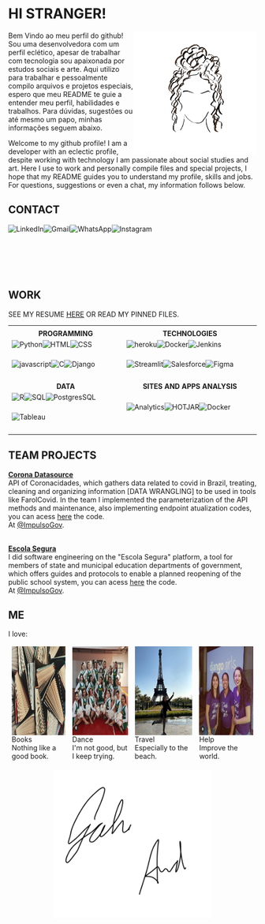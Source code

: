  
 # HI STRANGER!
<!--
  INTRO PROFILE
-->

<img align="right" alt="GIF" height="250px" src="giphy.gif" />

Bem Vindo ao meu perfil do github! Sou uma desenvolvedora com um perfil eclético, apesar de trabalhar com tecnologia sou apaixonada por estudos sociais e arte. Aqui utilizo para trabalhar e pessoalmente compilo arquivos e projetos especiais, espero que meu README te guie a entender meu perfil, habilidades e trabalhos. Para dúvidas, sugestões ou até mesmo um papo, minhas informações seguem abaixo.

Welcome to my github profile! I am a developer with an eclectic profile, despite working with technology I am passionate about social studies and art. Here I use to work and personally compile files and special projects, I hope that my README guides you to understand my profile, skills and jobs. For questions, suggestions or even a chat, my information follows below.

<!--
  CONTACT
-->
## CONTACT

<div class="linha" style="display: flex; flex-flow: row wrap; margin-bottom:10px;">
 <div class="col">
  <a href="https://www.linkedin.com/in/gabrielle-arruda/"><img align="left" alt="LinkedIn" height="40px" src="https://img.shields.io/badge/LinkedIn-e3d7fe?style=for-the-badge&logo=linkedin&logoColor=black" /></a>
 </div>
 <div class="col">
  <a href="mailto:gabriellearrudac@gmail.com?subject=Hello"><img align="left" href="" alt="Gmail" height="40px" src="https://img.shields.io/badge/Gmail-e3d7fe?style=for-the-badge&logo=gmail&logoColor=black" /></a>
 </div>
 <div class="col">
  <a href="https://api.whatsapp.com/send?phone=5511940211447&text=Hello!"><img align="left" href="" alt="WhatsApp" height="40px" src="https://img.shields.io/badge/WhatsApp-e3d7fe?style=for-the-badge&logo=whatsapp&logoColor=black" /></a>
 </div>
 <div class="col">
  <a href="https://www.instagram.com/_gabiarruda/"><img align="left" href="" alt="Instagram" height="40px" src="https://img.shields.io/badge/Instagram-e3d7fe?style=for-the-badge&logo=instagram&logoColor=black" /></a>
 </div>
</div>
<br />
<br />
<br />

<!--
<table style="border-color: transparent;">
 <tbody style="border-color: transparent;">
  <tr style="border-color: transparent;">
   <td style="border-color: transparent;"><a href="https://www.linkedin.com/in/gabrielle-arruda/"><img align="left" alt="LinkedIn" height="40px" src="https://img.shields.io/badge/LinkedIn-0077B5?style=for-the-badge&logo=linkedin&logoColor=white" /></a></td>
   <td style="border-color: transparent;"><a href="mailto:gabriellearrudac@gmail.com?subject=Hello"><img align="left" href="" alt="Gmail" height="40px" src="https://img.shields.io/badge/Gmail-D14836?style=for-the-badge&logo=gmail&logoColor=white" /></a></td>
   <td style="border-color: transparent;"><a href="https://api.whatsapp.com/send?phone=5511940211447&text=Hello!"><img align="left" href="" alt="WhatsApp" height="40px" src="https://img.shields.io/badge/WhatsApp-25D366?style=for-the-badge&logo=whatsapp&logoColor=white" /></a></td>
   <td style="border-color: transparent;"><a href="https://www.instagram.com/_gabiarruda/"><img align="left" href="" alt="Instagram" height="40px" src="https://img.shields.io/badge/Instagram-E4405F?style=for-the-badge&logo=instagram&logoColor=white" /></a></td>
  </tr>
 </tbody>
</table>

<p align = "center" >
  <a href="https://www.linkedin.com/in/gabrielle-arruda/"><img align="left" alt="LinkedIn" height="40px" src="https://img.shields.io/badge/LinkedIn-0077B5?style=for-the-badge&logo=linkedin&logoColor=white" /></a>
 <a href="mailto:gabriellearrudac@gmail.com?subject=Hello"><img align="left" href="" alt="Gmail" height="40px" src="https://img.shields.io/badge/Gmail-D14836?style=for-the-badge&logo=gmail&logoColor=white" /></a>
 <a href="https://api.whatsapp.com/send?phone=5511940211447&text=Hello!"><img align="left" href="" alt="WhatsApp" height="40px" src="https://img.shields.io/badge/WhatsApp-25D366?style=for-the-badge&logo=whatsapp&logoColor=white" /></a>
 <a href="https://www.instagram.com/_gabiarruda/"><img align="left" href="" alt="Instagram" height="40px" src="https://img.shields.io/badge/Instagram-E4405F?style=for-the-badge&logo=instagram&logoColor=white" /></a>
</p>
-->



<!--
  WORK
-->

## WORK

<!--I started working in the CRM area in ecommerce, segmenting clients and designing campaigns within Salesforce, besides analyzing the results of campaigns, after that I developed an interface in django that grouped actions on different plataforms through API communication, unifying the information aiming to reduce the unnecessary repetition and the use of multiple channels to all sales team. After work more with sales analysis, I started to work with software and data engineering to data tools.-->

SEE MY RESUME [HERE](https://gabriellearruda.github.io/pages/resume.html) OR READ MY PINNED FILES.

<table>
 <tbody>
  <tr>
    <td align="center"></td>
    <td align="center"></td>
  </tr>
  <tr>
    <td align="center"><b>PROGRAMMING</b></td>
    <td align="center"><b>TECHNOLOGIES</b></td>
  </tr>
  
  
  <tr>
   <td>
    <img align="left" alt="Python" height="40px" src="https://img.shields.io/badge/Python-03001c?style=for-the-badge&logo=python&logoColor=white"/>
   <img align="left" alt="HTML" height="40px" src="https://img.shields.io/badge/HTML-03001c?style=for-the-badge&logo=html5&logoColor=white"/>
   <img align="left" alt="CSS" height="40px" src="https://img.shields.io/badge/CSS-03001c?&style=for-the-badge&logo=css3&logoColor=white"/>
   <img align="left" alt="javascript" height="40px" src="https://img.shields.io/badge/JavaScript-03001c?style=for-the-badge&logo=javascript&logoColor=white"/>
   <img align="left" alt="C" height="40px" src="https://img.shields.io/badge/C-03001c?style=for-the-badge&logo=c&logoColor=white"/>
   <img align="left" alt="Django" height="40px" src="https://img.shields.io/badge/Django-03001c?style=for-the-badge&logo=Django&logoColor=white"/>
   </td>
   
   <td>
    <img align="left" href="" alt="heroku" height="40px" src="https://img.shields.io/badge/Heroku-03001c?style=for-the-badge&logo=heroku&logoColor=white" />
     <img align="left" href="" alt="Docker" height="40px" src="https://img.shields.io/badge/Docker-03001c?style=for-the-badge&logo=docker&logoColor=white" />
     <img align="left" href="" alt="Jenkins" height="40px" src="https://img.shields.io/badge/Jenkins-03001c?style=for-the-badge&logo=Jenkins&logoColor=white" />
     <img align="left" href="" alt="Streamlit" height="40px" src="https://img.shields.io/badge/Streamlit-03001c?style=for-the-badge&logo=Streamlit&logoColor=white" />
     <img align="left" href="" alt="Salesforce" height="40px" src="https://img.shields.io/badge/Salesforce-03001c?style=for-the-badge&logo=Salesforce&logoColor=white" />
     <img align="left" href="" alt="Figma" height="40px" src="https://img.shields.io/badge/Figma-03001c?style=for-the-badge&logo=figma&logoColor=white" />
   </td>
  </tr>
  
  <tr>
    <td align="center"><b>DATA</b></td>
    <td align="center"><b>SITES AND APPS ANALYSIS</b></td>
  </tr>
  
  <tr>
    <td>    <img align="left" href="" alt="R" height="40px" src="https://img.shields.io/badge/R-03001c?style=for-the-badge&r&logo=R&Color=white" />
     <img align="left" href="" alt="SQL" height="40px" src="https://img.shields.io/badge/SQL-03001c?style=for-the-badge&logo=sql&logoColor=white" />
     <img align="left" href="" alt="PostgresSQL" height="40px" src="https://img.shields.io/badge/PostgreSQL-03001c?style=for-the-badge&logo=PostgreSQL&logoColor=white" />
     <img align="left" href="" alt="Tableau" height="40px" src="https://img.shields.io/badge/Tableau-03001c?style=for-the-badge&logo=Tableau&logoColor=white" />
    </td>
    <td>
    <img align="left" href="" alt="Analytics" height="40px" src="https://img.shields.io/badge/Analytics-03001c?style=for-the-badge&logo=google-analytics&logoColor=white" />
     <img align="left" href="" alt="HOTJAR" height="40px" src="https://img.shields.io/badge/Hotjar-03001c?style=for-the-badge&logo=hotjar&logoColor=white" />
     <img align="left" href="" alt="Docker" height="40px" src="https://img.shields.io/badge/TAGMANAGER-03001c?style=for-the-badge&logo=google-tag-manager&logoColor=white" />
   </td>
  </tr>
 </tbody>
</table>


<!--
<tr>
    <td align="center"><b>DATA SKILL BY EXPERIENCE</b></td>
    <td align="center"><b>GITHUB STATS</b></td>
  </tr>
  <tr>
    <td align="center"><img src = "https://chart.googleapis.com/chart?cht=r&chxt=y,x&chls=4&chco=FFFFFF&chs=300x300&chts=FFFFFF,20&chxr=0,0.0,100.0&chd=t:60,10,70,70,90,75,80,25,95,40,60&chxp=0,25,50,75,100&chxs=0,FFFFFF,12|1,FFFFFF,12&chxl=1:|Software+Eng|ML|Data+Eng|Business|Database|Data+Wrang|Data+Vis|Statistics|Programming|Big+Data&chm=s,FFFFFF,0,-1,12,0|s,FFFFFF,0,-1,1,0&chf=bg,s,03001c"></td>
    <td align="center"><img src = "https://github-readme-stats.vercel.app/api?username=gabriellearruda&show_icons=true&line_height=27&v=5&hide_rank=true&icon_color=FFFFFF&bg_color=03001c&title_color=FFFFFF&text_color=FFFFFF"></td>
  </tr>
-->

<!--
<table>
 <tbody>
  <tr>
    <td align="center"></td>
    <td align="center"></td>
  </tr>
  <tr>
    <td align="center"><b>PROGRAMMING</b></td>
    <td align="center"><b>TECHNOLOGIES</b></td>
  </tr>
  <tr>
   <td>
    <img align="left" alt="Python" height="40px" src="https://img.shields.io/badge/Python-14354C?style=for-the-badge&logo=python&logoColor=white"/>
   <img align="left" alt="HTML" height="40px" src="https://img.shields.io/badge/HTML-239120?style=for-the-badge&logo=html5&logoColor=white"/>
   <img align="left" alt="CSS" height="40px" src="https://img.shields.io/badge/CSS-239120?&style=for-the-badge&logo=css3&logoColor=white"/>
   <img align="left" alt="javascript" height="40px" src="https://img.shields.io/badge/JavaScript-F7DF1E?style=for-the-badge&logo=javascript&logoColor=black"/>
   <img align="left" alt="C" height="40px" src="https://img.shields.io/badge/C-00599C?style=for-the-badge&logo=c&logoColor=white"/>
   </td> 
   <td>
    <img align="left" href="" alt="heroku" height="40px" src="https://img.shields.io/badge/Heroku-430098?style=for-the-badge&logo=heroku&logoColor=white" />
     <img align="left" href="" alt="Docker" height="40px" src="https://img.shields.io/badge/Docker-2496ED?style=for-the-badge&logo=docker&logoColor=white" />
     <img align="left" href="" alt="Jenkins" height="40px" src="https://img.shields.io/badge/Jenkins-D24939?style=for-the-badge&logo=Jenkins&logoColor=white" />
     <img align="left" href="" alt="Streamlit" height="40px" src="https://img.shields.io/badge/Streamlit-FF4B4B?style=for-the-badge&logo=Streamlit&logoColor=white" />
     <img align="left" href="" alt="Salesforce" height="40px" src="https://img.shields.io/badge/Salesforce-00A1E0?style=for-the-badge&logo=Salesforce&logoColor=white" />
     <img align="left" href="" alt="Figma" height="40px" src="https://img.shields.io/badge/Figma-F24E1E?style=for-the-badge&logo=figma&logoColor=white" />
   </td>
  </tr>
  <tr>
    <td align="center"><b>DATA</b></td>
    <td align="center"><b>SITES AND APPS ANALYSIS</b></td>
  </tr>
  <tr>
    <td>    <img align="left" href="" alt="R" height="40px" src="https://img.shields.io/badge/R-276DC3?style=for-the-badge&r&logo=R&Color=white" />
     <img align="left" href="" alt="SQL" height="40px" src="https://img.shields.io/badge/SQL-FD3A5C?style=for-the-badge&logo=sql&logoColor=white" />
     <img align="left" href="" alt="PostgresSQL" height="40px" src="https://img.shields.io/badge/PostgreSQL-336791?style=for-the-badge&logo=PostgreSQL&logoColor=white" />
     <img align="left" href="" alt="Tableau" height="40px" src="https://img.shields.io/badge/Tableau-E97627?style=for-the-badge&logo=Tableau&logoColor=white" />
    </td>
    <td>
    <img align="left" href="" alt="Analytics" height="40px" src="https://img.shields.io/badge/Analytics-E37400?style=for-the-badge&logo=google-analytics&logoColor=white" />
     <img align="left" href="" alt="HOTJAR" height="40px" src="https://img.shields.io/badge/Hotjar-FD3A5C?style=for-the-badge&logo=hotjar&logoColor=white" />
     <img align="left" href="" alt="Docker" height="40px" src="https://img.shields.io/badge/TAGMANAGER-2496ED?style=for-the-badge&logo=google-tag-manager&logoColor=white" />
   </td>
  </tr>
 </tbody>
</table>
-->

<!--
  PROJECTS
-->
## TEAM PROJECTS

<b>[Corona Datasource](http://datasource.coronacidades.org/help)</b>
<br>
API of Coronacidades, which gathers data related to covid in Brazil, treating, cleaning and organizing information [DATA WRANGLING] to be used in tools like FarolCovid. In the team I implemented the parameterization of the API methods and maintenance, also implementing endpoint atualization codes, you can acess [here](https://github.com/ImpulsoGov/coronacidades-datasource) the code.
<br>
At [@ImpulsoGov](https://github.com/ImpulsoGov).
<br>
<br>

<b>[Escola Segura](https://escolasegura.coronacidades.org/)</b>
<br>
I did software engineering on the "Escola Segura" platform, a tool for members of state and municipal education departments of government, which offers guides and protocols to enable a planned reopening of the public school system, you can acess [here](https://github.com/ImpulsoGov/escolasegura) the code.
<br>
At [@ImpulsoGov](https://github.com/ImpulsoGov).
<br>

<!--
  Favorite technical readings

## FAVORITE TECHNICAL READING
<b>[Corona Datasource](http://datasource.coronacidades.org/help)</b>
<br>
API of Coronacidades, which gathers data related to covid in Brazil, treating, cleaning and organizing information [DATA WRANGLING] to be used in tools like FarolCovid. In the team I implemented the parameterization of the API methods and maintenance, also implementing endpoint atualization codes, you can acess [here](https://github.com/ImpulsoGov/coronacidades-datasource) the code.
<br>
<br>

<b>[Escola Segura](https://escolasegura.coronacidades.org/)</b>
<br>
I did software engineering on the "Escola Segura" platform, a tool for members of state and municipal education departments of government, which offers guides and protocols to enable a planned reopening of the public school system, you can acess [here](https://github.com/ImpulsoGov/escolasegura) the code.
<br>
-->

<!--
  ME
-->
## ME
I love:
<table style="border-color: transparent;">
 <tbody style="border-color: transparent;">
  <tr style="border-color: transparent;">
   <td style="border-color: transparent;"><img align="left" alt="livros" width="180px" height="180px" src="me/books.jpg" />
    <br>
    Books
    <br>Nothing like a good book.</td>
   <td style="border-color: transparent;"><img align="left" href="" alt="danca" width="180px" height="180px" src="me/dance.jpg" />
    <br>
    Dance
    <br>I'm not good, but I keep trying.</td>
   <td style="border-color: transparent;"><img align="left" href="" alt="viagem" width="180px" height="180px" src="me/paris.jpg" />
    <br>
    Travel
    <br>Especially to the beach.</td>
   <td style="border-color: transparent;"><img align="left" href="" alt="comunidade" width="180px" height="180px" src="me/comunidade.jpg" />
   <br>
    Help
    <br>Improve the world.</td>
  </tr>
 </tbody>
</table>



<!--
  SIGNATURE
-->
<p align = "center">
  <img align="center" alt="GIF" height="300px" src="signature_transparent.gif" />
</p>



